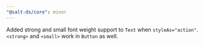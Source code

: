 ```yaml
---
"@salt-ds/core": minor
---
```


Added strong and small font weight support to `Text` when `styleAs="action"`.
`<strong>` and `<small>` work in `Button` as well.
